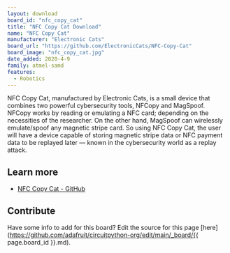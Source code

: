 ```yaml
---
layout: download
board_id: "nfc_copy_cat"
title: "NFC Copy Cat Download"
name: "NFC Copy Cat"
manufacturer: "Electronic Cats"
board_url: "https://github.com/ElectronicCats/NFC-Copy-Cat"
board_image: "nfc_copy_cat.jpg"
date_added: 2020-4-9
family: atmel-samd
features:
  - Robotics
---
```


NFC Copy Cat, manufactured by Electronic Cats, is a small device that combines two powerful cybersecurity tools, NFCopy and MagSpoof. NFCopy works by reading or emulating a NFC card; depending on the necessities of the researcher. On the other hand, MagSpoof can wirelessly emulate/spoof any magnetic stripe card. So using NFC Copy Cat, the user will have a device capable of storing magnetic stripe data or NFC payment data to be replayed later — known in the cybersecurity world as a replay attack. 

## Learn more
* [NFC Copy Cat - GitHub](https://github.com/ElectronicCats/NFC-Copy-Cat)

## Contribute

Have some info to add for this board? Edit the source for this page [here](https://github.com/adafruit/circuitpython-org/edit/main/_board/{{ page.board_id }}.md).